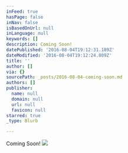 ```yaml
---
inFeed: true
hasPage: false
inNav: false
isBasedOnUrl: null
inLanguage: null
keywords: []
description: Coming Soon!
datePublished: '2016-08-04T19:12:31.189Z'
dateModified: '2016-08-04T19:12:24.809Z'
title: ''
author: []
via: {}
sourcePath: _posts/2016-08-04-coming-soon.md
authors: []
publisher:
  name: null
  domain: null
  url: null
  favicon: null
starred: true
_type: Blurb

---
```

Coming Soon!
![](https://the-grid-user-content.s3-us-west-2.amazonaws.com/75c3cc94-106c-45a6-8936-61be5b0f04a2.jpg)